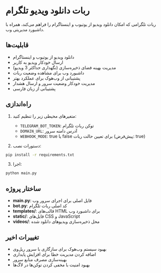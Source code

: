 # ربات دانلود ویدیو تلگرام

ربات تلگرامی که امکان دانلود ویدیو از یوتیوب و اینستاگرام را فراهم می‌کند، همراه با داشبورد مدیریتی وب.

## قابلیت‌ها

- دانلود ویدیو از یوتیوب و اینستاگرام
- ارسال خودکار ویدیو به کاربر
- مدیریت بهینه فضای ذخیره‌سازی (نگهداری حداکثر 3 ویدیو)
- داشبورد وب برای مشاهده وضعیت ربات
- پشتیبانی از وب‌هوک برای عملکرد بهتر
- مدیریت خودکار وضعیت سرور و ارسال هشدار
- پشتیبانی از زبان فارسی

## راه‌اندازی

1. متغیرهای محیطی زیر را تنظیم کنید:
   - `TELEGRAM_BOT_TOKEN`: توکن ربات تلگرام
   - `DOMAIN_URL`: آدرس دامنه سرور
   - `WEBHOOK_MODE`: true یا false برای تعیین حالت ربات (پیش‌فرض: true)

2. دستورات نصب:
```bash
pip install -r requirements.txt
```

3. اجرا:
```bash
python main.py
```

## ساختار پروژه

- **main.py**: فایل اصلی برای اجرای سرور وب
- **bot.py**: کد اصلی ربات تلگرام
- **templates/**: قالب‌های HTML برای داشبورد وب
- **static/**: فایل‌های CSS و JavaScript
- **videos/**: محل ذخیره‌سازی ویدیوهای دانلود شده

## تغییرات اخیر

- بهبود سیستم وب‌هوک برای سازگاری با سرور ریل‌وی
- اضافه کردن مدیریت خطا برای افزایش پایداری
- بهینه‌سازی مصرف منابع سرور
- بهبود امنیت با مخفی کردن توکن‌ها در لاگ‌ها